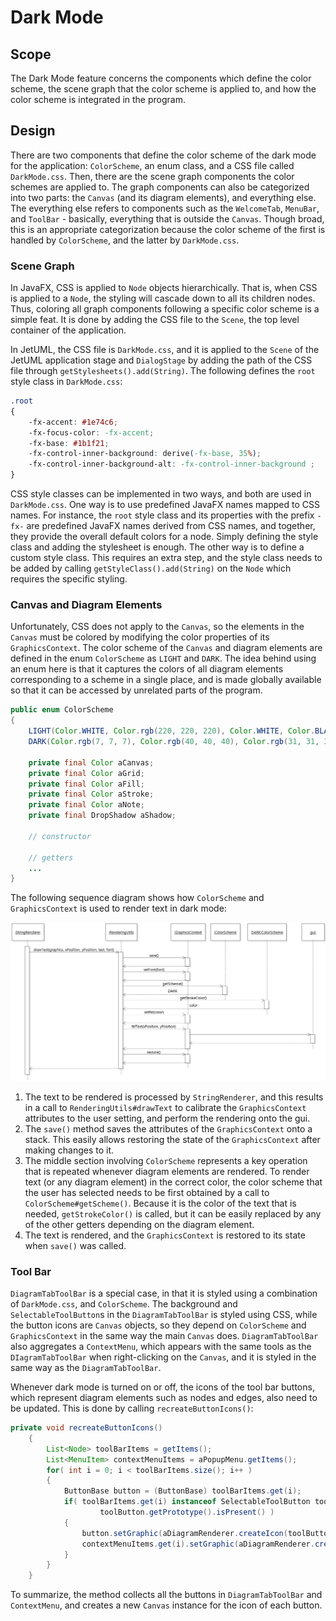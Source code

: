 # Dark Mode

## Scope

The Dark Mode feature concerns the components which define the color scheme, the scene graph that the color scheme is applied to, and how the color scheme is integrated in the program.

## Design

There are two components that define the color scheme of the dark mode for the application: `ColorScheme`, an enum class, and a CSS file called `DarkMode.css`. Then, there are the scene graph components the color schemes are applied to. The graph components can also be categorized into two parts: the `Canvas` (and its diagram elements), and everything else. The everything else refers to components such as the `WelcomeTab`, `MenuBar`, and `ToolBar` - basically, everything that is outside the `Canvas`. Though broad, this is an appropriate categorization because the color scheme of the first is handled by `ColorScheme`, and the latter by `DarkMode.css`.

### Scene Graph

In JavaFX, CSS is applied to `Node` objects hierarchically. That is, when CSS is applied to a `Node`, the styling will cascade down to all its children nodes. Thus, coloring all graph components following a specific color scheme is a simple feat. It is done by adding the CSS file to the `Scene`, the top level container of the application.
 
In JetUML, the CSS file is `DarkMode.css`, and it is applied to the `Scene` of the JetUML application stage and `DialogStage` by adding the path of the CSS file through `getStylesheets().add(String)`. The following defines the `root` style class in `DarkMode.css`:

```css
.root 
{ 
    -fx-accent: #1e74c6;
    -fx-focus-color: -fx-accent;
    -fx-base: #1b1f21;
    -fx-control-inner-background: derive(-fx-base, 35%);
    -fx-control-inner-background-alt: -fx-control-inner-background ;
}
```

CSS style classes can be implemented in two ways, and both are used in `DarkMode.css`. One way is to use predefined JavaFX names mapped to CSS names. For instance, the `root` style class and its properties with the prefix `-fx-` are predefined JavaFX names derived from CSS names, and together, they provide the overall default colors for a node. Simply defining the style class and adding the stylesheet is enough. The other way is to define a custom style class. This requires an extra step, and the style class needs to be added by calling `getStyleClass().add(String)` on the `Node` which requires the specific styling. 

### Canvas and Diagram Elements

Unfortunately, CSS does not apply to the `Canvas`, so the elements in the `Canvas` must be colored by modifying the color properties of its `GraphicsContext`. The color scheme of the `Canvas` and diagram elements are defined in the enum `ColorScheme` as `LIGHT` and `DARK`. The idea behind using an enum here is that it captures the colors of all diagram elements corresponding to a scheme in a single place, and is made globally available so that it can be accessed by unrelated parts of the program.

```java
public enum ColorScheme 
{
	LIGHT(Color.WHITE, Color.rgb(220, 220, 220), Color.WHITE, Color.BLACK, Color.color(0.9f, 0.9f, 0.6f), Color.LIGHTGRAY), 
	DARK(Color.rgb(7, 7, 7), Color.rgb(40, 40, 40), Color.rgb(31, 31, 31), Color.WHITE, Color.rgb(30, 63, 102), Color.TRANSPARENT);

	private final Color aCanvas;
	private final Color aGrid;
	private final Color aFill;
	private final Color aStroke;
	private final Color aNote;
	private final DropShadow aShadow;
	
	// constructor

	// getters
	...
}
```

The following sequence diagram shows how `ColorScheme` and `GraphicsContext` is used to render text in dark mode:

![JetUML Sequence Diagram](DarkMode.sequence.png)


1. The text to be rendered is processed by `StringRenderer`, and this results in a call to `RenderingUtils#drawText` to calibrate the `GraphicsContext` attributes to the user setting, and perform the rendering onto the gui. 
2. The `save()` method saves the attributes of the `GraphicsContext` onto a stack. This easily allows restoring the state of the `GraphicsContext` after making changes to it. 
3. The middle section involving `ColorScheme` represents a key operation that is repeated whenever diagram elements are rendered. To render text (or any diagram element) in the correct color, the color scheme that the user has selected needs to be first obtained by a call to `ColorScheme#getScheme()`. Because it is the color of the text that is needed, `getStrokeColor()` is called, but it can be easily replaced by any of the other getters depending on the diagram element.
4. The text is rendered, and the `GraphicsContext` is restored to its state when `save()` was called.
	
### Tool Bar

`DiagramTabToolBar` is a special case, in that it is styled using a combination of `DarkMode.css`, and `ColorScheme`. The background and `SelectableToolButton`s in the `DiagramTabToolBar` is styled using CSS, while the button icons are `Canvas` objects, so they depend on `ColorScheme` and `GraphicsContext` in the same way the main `Canvas` does.  `DiagramTabToolBar` also aggregates a `ContextMenu`, which appears with the same tools as the `DIagramTabToolBar` when right-clicking on the `Canvas`, and it is styled in the same way as the `DiagramTabToolBar`.

Whenever dark mode is turned on or off, the icons of the tool bar buttons, which represent diagram elements such as nodes and edges, also need to be updated. This is done by calling `recreateButtonIcons()`: 

```java
private void recreateButtonIcons()
	{
		List<Node> toolBarItems = getItems();
		List<MenuItem> contextMenuItems = aPopupMenu.getItems();
		for( int i = 0; i < toolBarItems.size(); i++ )
		{
			ButtonBase button = (ButtonBase) toolBarItems.get(i);
			if( toolBarItems.get(i) instanceof SelectableToolButton toolButton && 
					toolButton.getPrototype().isPresent() )
			{
				button.setGraphic(aDiagramRenderer.createIcon(toolButton.getPrototype().get()));
				contextMenuItems.get(i).setGraphic(aDiagramRenderer.createIcon(toolButton.getPrototype().get()));
			}
		}
	}
```

To summarize, the method collects all the buttons in `DiagramTabToolBar` and `ContextMenu`, and creates a new `Canvas` instance for the icon of each button. 